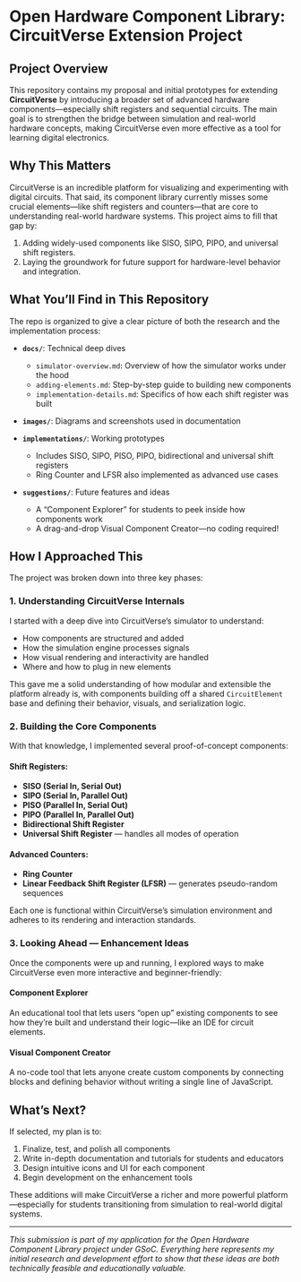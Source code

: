 # Open Hardware Component Library: CircuitVerse Extension Project

## Project Overview

This repository contains my proposal and initial prototypes for extending **CircuitVerse** by introducing a broader set of advanced hardware components—especially shift registers and sequential circuits. The main goal is to strengthen the bridge between simulation and real-world hardware concepts, making CircuitVerse even more effective as a tool for learning digital electronics.

## Why This Matters

CircuitVerse is an incredible platform for visualizing and experimenting with digital circuits. That said, its component library currently misses some crucial elements—like shift registers and counters—that are core to understanding real-world hardware systems. This project aims to fill that gap by:

1. Adding widely-used components like SISO, SIPO, PIPO, and universal shift registers.
2. Laying the groundwork for future support for hardware-level behavior and integration.

## What You’ll Find in This Repository

The repo is organized to give a clear picture of both the research and the implementation process:

- **`docs/`**: Technical deep dives

  - `simulator-overview.md`: Overview of how the simulator works under the hood
  - `adding-elements.md`: Step-by-step guide to building new components
  - `implementation-details.md`: Specifics of how each shift register was built

- **`images/`**: Diagrams and screenshots used in documentation

- **`implementations/`**: Working prototypes

  - Includes SISO, SIPO, PISO, PIPO, bidirectional and universal shift registers
  - Ring Counter and LFSR also implemented as advanced use cases

- **`suggestions/`**: Future features and ideas
  - A “Component Explorer” for students to peek inside how components work
  - A drag-and-drop Visual Component Creator—no coding required!

## How I Approached This

The project was broken down into three key phases:

### 1. Understanding CircuitVerse Internals

I started with a deep dive into CircuitVerse’s simulator to understand:

- How components are structured and added
- How the simulation engine processes signals
- How visual rendering and interactivity are handled
- Where and how to plug in new elements

This gave me a solid understanding of how modular and extensible the platform already is, with components building off a shared `CircuitElement` base and defining their behavior, visuals, and serialization logic.

### 2. Building the Core Components

With that knowledge, I implemented several proof-of-concept components:

#### Shift Registers:

- **SISO (Serial In, Serial Out)**
- **SIPO (Serial In, Parallel Out)**
- **PISO (Parallel In, Serial Out)**
- **PIPO (Parallel In, Parallel Out)**
- **Bidirectional Shift Register**
- **Universal Shift Register** — handles all modes of operation

#### Advanced Counters:

- **Ring Counter**
- **Linear Feedback Shift Register (LFSR)** — generates pseudo-random sequences

Each one is functional within CircuitVerse’s simulation environment and adheres to its rendering and interaction standards.

### 3. Looking Ahead — Enhancement Ideas

Once the components were up and running, I explored ways to make CircuitVerse even more interactive and beginner-friendly:

#### Component Explorer

An educational tool that lets users “open up” existing components to see how they’re built and understand their logic—like an IDE for circuit elements.

#### Visual Component Creator

A no-code tool that lets anyone create custom components by connecting blocks and defining behavior without writing a single line of JavaScript.

## What’s Next?

If selected, my plan is to:

1. Finalize, test, and polish all components
2. Write in-depth documentation and tutorials for students and educators
3. Design intuitive icons and UI for each component
4. Begin development on the enhancement tools

These additions will make CircuitVerse a richer and more powerful platform—especially for students transitioning from simulation to real-world digital systems.

---

_This submission is part of my application for the Open Hardware Component Library project under GSoC. Everything here represents my initial research and development effort to show that these ideas are both technically feasible and educationally valuable._
